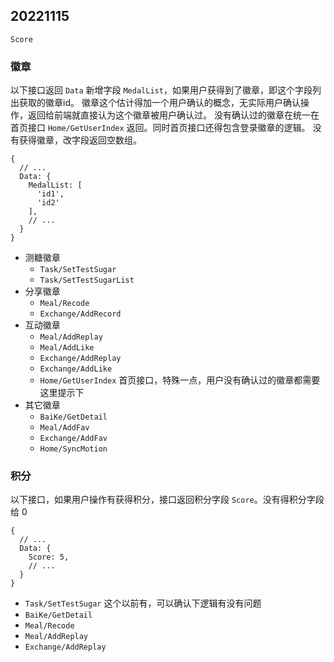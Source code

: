 ## 20221115

`Score`

### 徽章

以下接口返回 `Data` 新增字段 `MedalList`，如果用户获得到了徽章，即这个字段列出获取的徽章id。 徽章这个估计得加一个用户确认的概念，无实际用户确认操作，返回给前端就直接认为这个徽章被用户确认过。
没有确认过的徽章在统一在首页接口 `Home/GetUserIndex` 返回。同时首页接口还得包含登录徽章的逻辑。 没有获得徽章，改字段返回空数组。

```json5
{
  // ...
  Data: {
    MedalList: [
      'id1',
      'id2'
    ],
    // ...
  }
}
```

- 测糖徽章
  + `Task/SetTestSugar`
  + `Task/SetTestSugarList`
- 分享徽章
  + `Meal/Recode`
  + `Exchange/AddRecord`
- 互动徽章
  + `Meal/AddReplay`
  + `Meal/AddLike`
  + `Exchange/AddReplay`
  + `Exchange/AddLike`
  + `Home/GetUserIndex` 首页接口，特殊一点，用户没有确认过的徽章都需要这里提示下
- 其它徽章
  + `BaiKe/GetDetail`
  + `Meal/AddFav`
  + `Exchange/AddFav`
  + `Home/SyncMotion`

### 积分

以下接口，如果用户操作有获得积分，接口返回积分字段 `Score`。没有得积分字段给 0

```json5
{
  // ...
  Data: {
    Score: 5,
    // ...
  }
}
```

- `Task/SetTestSugar` 这个以前有，可以确认下逻辑有没有问题
- `BaiKe/GetDetail`
- `Meal/Recode`
- `Meal/AddReplay`
- `Exchange/AddReplay`
